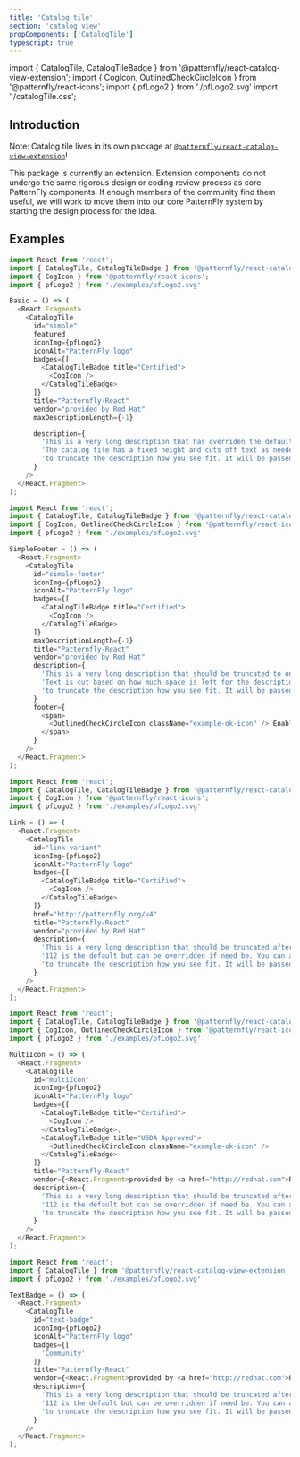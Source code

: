 ```yaml
---
title: 'Catalog tile'
section: 'catalog view'
propComponents: ['CatalogTile']
typescript: true
---
```


import { CatalogTile, CatalogTileBadge } from '@patternfly/react-catalog-view-extension';
import { CogIcon, OutlinedCheckCircleIcon } from '@patternfly/react-icons';
import { pfLogo2 } from './pfLogo2.svg'
import './catalogTile.css';

## Introduction

Note: Catalog tile lives in its own package at [`@patternfly/react-catalog-view-extension`](https://www.npmjs.com/package/@patternfly/react-catalog-view-extension)!

This package is currently an extension. Extension components do not undergo the same rigorous design or coding review process as core PatternFly components. If enough members of the community find them useful, we will work to move them into our core PatternFly system by starting the design process for the idea.

## Examples
```js title=Basic-featured-tile
import React from 'react';
import { CatalogTile, CatalogTileBadge } from '@patternfly/react-catalog-view-extension';
import { CogIcon } from '@patternfly/react-icons';
import { pfLogo2 } from './examples/pfLogo2.svg'

Basic = () => (
  <React.Fragment>
    <CatalogTile
      id="simple"
      featured
      iconImg={pfLogo2}
      iconAlt="PatternFly logo"
      badges={[
        <CatalogTileBadge title="Certified">
          <CogIcon />
        </CatalogTileBadge>
      ]}
      title="Patternfly-React"
      vendor="provided by Red Hat"
      maxDescriptionLength={-1}

      description={
        'This is a very long description that has overriden the default truncation function and should be truncated after three lines. ' +
        'The catalog tile has a fixed height and cuts off text as needed. You can also provide a custom truncation function ' +
        'to truncate the description how you see fit. It will be passed the description, max length, and id.'
      }
    />
  </React.Fragment>
);
```

```js title=Basic-with-footer
import React from 'react';
import { CatalogTile, CatalogTileBadge } from '@patternfly/react-catalog-view-extension';
import { CogIcon, OutlinedCheckCircleIcon } from '@patternfly/react-icons';
import { pfLogo2 } from './examples/pfLogo2.svg'

SimpleFooter = () => (
  <React.Fragment>
    <CatalogTile
      id="simple-footer"
      iconImg={pfLogo2}
      iconAlt="PatternFly logo"
      badges={[
        <CatalogTileBadge title="Certified">
          <CogIcon />
        </CatalogTileBadge>
      ]}
      maxDescriptionLength={-1}
      title="Patternfly-React"
      vendor="provided by Red Hat"
      description={
        'This is a very long description that should be truncated to one line. ' +
        'Text is cut based on how much space is left for the description. You can also provide a custom truncation function ' +
        'to truncate the description how you see fit. It will be passed the description, max length, and id.'
      }
      footer={
        <span>
          <OutlinedCheckCircleIcon className="example-ok-icon" /> Enabled
        </span>
      }
    />
  </React.Fragment>
);
```

```js title=Link-variant
import React from 'react';
import { CatalogTile, CatalogTileBadge } from '@patternfly/react-catalog-view-extension';
import { CogIcon } from '@patternfly/react-icons';
import { pfLogo2 } from './examples/pfLogo2.svg'

Link = () => (
  <React.Fragment>
    <CatalogTile
      id="link-variant"
      iconImg={pfLogo2}
      iconAlt="PatternFly logo"
      badges={[
        <CatalogTileBadge title="Certified">
          <CogIcon />
        </CatalogTileBadge>
      ]}
      href="http://patternfly.org/v4"
      title="Patternfly-React"
      vendor="provided by Red Hat"
      description={
        'This is a very long description that should be truncated after 112 characters. ' +
        '112 is the default but can be overridden if need be. You can also provide a custom truncation function ' +
        'to truncate the description how you see fit. It will be passed the description, max length, and id.'
      }
    />
  </React.Fragment>
);
```

```js title=With-multiple-icon-badges
import React from 'react';
import { CatalogTile, CatalogTileBadge } from '@patternfly/react-catalog-view-extension';
import { CogIcon, OutlinedCheckCircleIcon } from '@patternfly/react-icons';
import { pfLogo2 } from './examples/pfLogo2.svg'

MultiIcon = () => (
  <React.Fragment>
    <CatalogTile
      id="multiIcon"
      iconImg={pfLogo2}
      iconAlt="PatternFly logo"
      badges={[
        <CatalogTileBadge title="Certified">
          <CogIcon />
        </CatalogTileBadge>,
        <CatalogTileBadge title="USDA Approved">
          <OutlinedCheckCircleIcon className="example-ok-icon" />
        </CatalogTileBadge>
      ]}
      title="Patternfly-React"
      vendor={<React.Fragment>provided by <a href="http://redhat.com">Red Hat</a></React.Fragment>}
      description={
        'This is a very long description that should be truncated after 112 characters. ' +
        '112 is the default but can be overridden if need be. You can also provide a custom truncation function ' +
        'to truncate the description how you see fit. It will be passed the description, max length, and id.'
      }
    />
  </React.Fragment>
);
```

```js title=With-text-badge
import React from 'react';
import { CatalogTile } from '@patternfly/react-catalog-view-extension';
import { pfLogo2 } from './examples/pfLogo2.svg'

TextBadge = () => (
  <React.Fragment>
    <CatalogTile
      id="text-badge"
      iconImg={pfLogo2}
      iconAlt="PatternFly logo"
      badges={[
        'Community'
      ]}
      title="Patternfly-React"
      vendor={<React.Fragment>provided by <a href="http://redhat.com">Red Hat</a></React.Fragment>}
      description={
        'This is a very long description that should be truncated after 112 characters. ' +
        '112 is the default but can be overridden if need be. You can also provide a custom truncation function ' +
        'to truncate the description how you see fit. It will be passed the description, max length, and id.'
      }
    />
  </React.Fragment>
);
```

